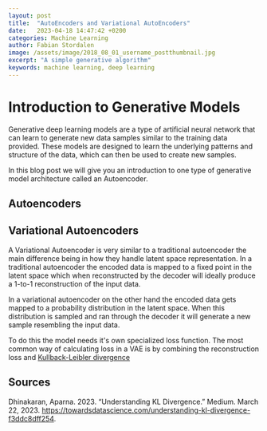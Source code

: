 ```yaml
---
layout: post
title:  "AutoEncoders and Variational AutoEncoders"
date:   2023-04-18 14:47:42 +0200
categories: Machine Learning
author: Fabian Stordalen
image: /assets/image/2018_08_01_username_postthumbnail.jpg
excerpt: "A simple generative algorithm"
keywords: machine learning, deep learning
---
```


# Introduction to Generative Models
Generative deep learning models are a type of artificial neural network that can learn to generate new data samples similar to the training data provided. These models are designed to learn the underlying patterns and structure of the data, which can then be used to create new samples.

In this blog post we will give you an introduction to one type of generative model architecture called an Autoencoder.
## Autoencoders

## Variational Autoencoders
A Variational Autoencoder is very similar to a traditional autoencoder the main difference being in how they handle latent space representation. In a traditional autoencoder the encoded data is mapped to a fixed point in the latent space which when reconstructed by the decoder will ideally produce a 1-to-1 reconstruction of the input data. 

In a variational autoencoder on the other hand the encoded data gets mapped to a probability distribution in the latent space. When this distribution is sampled and ran through the decoder it will generate a new sample resembling the input data.

To do this the model needs it's own specialized loss function. The most common way of calculating loss in a VAE is by combining the reconstruction loss and [Kullback-Leibler divergence](https://towardsdatascience.com/understanding-kl-divergence-f3ddc8dff254)
## Sources 

Dhinakaran, Aparna. 2023. “Understanding KL Divergence.” Medium. March 22, 2023. https://towardsdatascience.com/understanding-kl-divergence-f3ddc8dff254.
